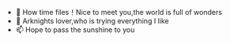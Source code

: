 - 👋 How time files！Nice to meet you,the world is full of wonders
- 🌱 Arknights lover,who is trying everything I like
- 📫 Hope to pass the sunshine to you

<!---
Clocky7/Clocky7 is a ✨ special ✨ repository because its `README.md` (this file) appears on your GitHub profile.
You can click the Preview link to take a look at your changes.
--->
